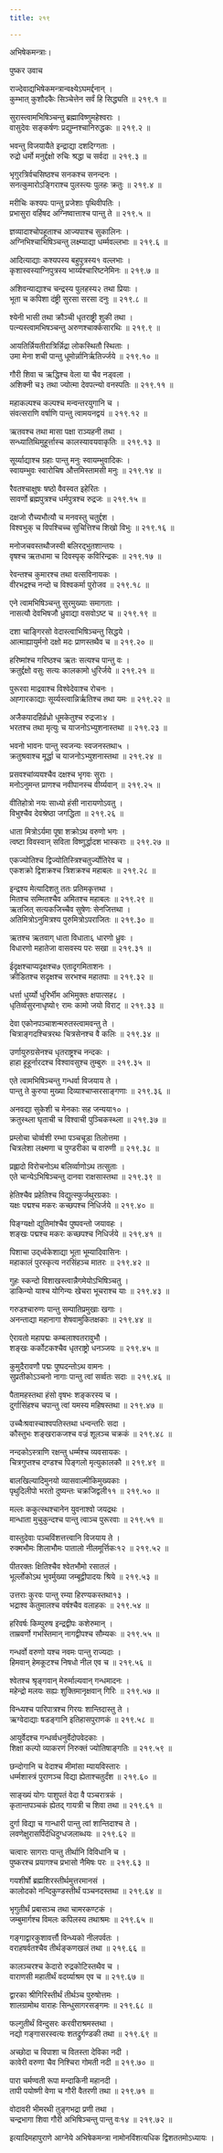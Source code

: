 ```yaml
---
title: २१९

---
```

अभिषेकमन्त्राः।  
  
पुष्कर उवाच  
  
राज्देवाद्यभिषेकमन्त्रान्वक्ष्येऽघमर्द्दनान् ।  
कुम्भात् कुशौदकैः सिञ्चेत्तेन सर्वं हि सिद्ध्यति ॥ २१९.१ ॥  
  
सुरास्त्वामभिषिञ्चन्तु ब्रह्माविष्णुमहेश्वराः ।  
वासुदेवः सङ्कर्षणः प्रद्युम्नश्चानिरुद्धकः ॥ २१९.२ ॥  
  
भवन्तु विजयायैते इन्द्राद्या दशदिग्गताः ।  
रुद्रो धर्मो मनुर्द्दक्षो रुचिः श्रद्धा च सर्वदा ॥ २१९.३ ॥  
  
भृगुरत्रिर्वचसिष्ठश्च सनकश्च सनन्दनः ।  
सनत्कुमारोऽङ्गिराश्च पुलस्त्यः पुलहः क्रतुः ॥ २१९.४ ॥  
  
मरीचिः कश्यपः पान्तु प्रजेशाः पृथिवीपतिः ।  
प्रभासुरा वर्हिषद अग्निष्वात्ताश्च पान्तु ते ॥ २१९.५ ॥  
  
ज्ञव्यादाश्चोपहूताश्च आज्यपाश्च सुकालिनः ।  
अग्निभिश्चाभिषिञ्चन्तु लक्ष्म्याद्या धर्म्मवल्लभाः ॥ २१९.६ ॥  
  
आदित्याद्याः कश्यपस्य बहुपुत्रस्य१ वल्लभाः ।  
कृशास्वस्याग्निपुत्रस्य भार्य्यश्चारिष्टनेमिनः ॥ २१९.७ ॥  
  
अशिवन्याद्याश्च चन्द्रस्य पुलहस्य२ तथा प्रियाः ।  
भूता च कपिशा दंष्ट्री सुरसा सरसा दनुः ॥ २१९.८ ॥  
  
श्येनी भासी तथा क्रौञ्ची धृतराष्ट्री शुकी तथा ।  
पत्न्यस्त्वामभिषञ्चन्तु अरुणश्चार्क्कसारथिः ॥ २१९.९ ॥  
  
आयतिर्न्नियतीरात्रिर्न्निद्रा लोकस्थितौ स्थिताः ।  
उमा मेना शची पान्तु धूमोर्न्नानिर्ऋतिर्ज्जये ॥ २१९.१० ॥  
  
गौरी शिवा च ऋद्धिश्च वेला या चैव नड्वला ।  
अशिक्नी च३ तथा ज्योत्मा देवपत्न्यो वनस्पतिः ॥ २१९.११ ॥  
  
महाकल्पश्च कल्पश्च मन्वन्तरयुगानि च ।  
संवत्सराणि वर्षाणि पान्तु त्वामयनद्वयं ॥ २१९.१२ ॥  
  
ऋतवश्च तथा मासा पक्षा राञ्यहनी तथा ।  
सन्ध्यातिथिमुहूर्त्तास्च कालस्यावयवाकृतिः ॥ २१९.१३ ॥  
  
सूर्य्याद्याश्च ग्रहाः पान्तु मनुः स्वायम्भुवादिकः ।  
स्वायम्भुवः स्वारोचिष औत्तमिस्तामसी मनुः ॥ २१९.१४ ॥  
  
रैवतश्चाक्षुषः षष्ठो वैवस्वत इहेरितः ।  
सावर्णो ब्रह्मपुत्रश्च धर्मपुत्रश्च रुद्रजः ॥ २१९.१५ ॥  
  
दक्षजो रौच्यभौत्यौ च मनवस्तु चतुर्द्दश ।  
विश्वभुक्‌ च विपश्चिच्च सुचित्तिश्च शिखो विभुः ॥ २१९.१६ ॥  
  
मनोजचवस्तथौजस्वी बलिरद्भुतशान्तयः ।  
वृषश्च ऋतधामा च दिवस्पृक् कविरिन्द्रकः ॥ २१९.१७ ॥  
  
रेवन्तश्च कुमारश्च तथा वत्सविनायकः ।  
वीरभद्रश्च नन्दो च विश्वकर्मा पुरोजव ॥ २१९.१८ ॥  
  
एने त्वामभिषिञ्चन्तु सुरमुख्याः समागताः ।  
नासत्यौ देवभिषजौ ध्रुवाद्या वसवोऽष्ट च ॥ २१९.१९ ॥  
  
दशा चाङ्गिरसो वेदास्त्वाभिषिञ्चन्तु सिद्धये ।  
आत्माह्यायुर्मनो दक्षो मदः प्राणस्तथैव च ॥ २१९.२० ॥  
  
हरिष्मांश्च गरिष्ठश्च ऋतः सत्यश्च पान्तु वः ।  
क्रतुर्द्दक्षो वसुः सत्यः कालकामो धुरिर्जये ॥ २१९.२१ ॥  
  
पुरूरवा माद्रवाश्च विश्वेदेवाश्च रोचनः ।  
अह्गारकाद्याः सूर्य्यस्त्वान्निर्ऋतिश्च तथा यमः ॥ २१९.२२ ॥  
  
अजैकपादहिर्व्रध्रो धूमकेतुश्च रुद्रजाः४ ।  
भरतश्च तथा मृत्युः च याजनोऽभ्युशनास्तथा ॥ २१९.२३ ॥  
  
भवनो भावनः पान्तु स्वजन्यः स्वजनस्तथा५ ।  
क्रतुश्रवाश्च मूर्द्धा च याजनोऽभ्युशनास्तथा ॥ २१९.२४ ॥  
  
प्रसवश्चांव्ययश्चैव दक्षश्च भृगवः सुराः ।  
मनोऽनुमन्त प्राणश्च नवीपानस्च वीर्य्यवान् ॥ २१९.२५ ॥  
  
वीतिहोत्रो नयः साध्यो हंसी नारायणोऽवतु ।  
विभुश्चैव देवश्रेष्ठा जगद्धिता ॥ २१९.२६ ॥  
  
धाता मित्रोऽर्यमा पूषा शक्रोऽथ वरुणो भगः ।  
त्वष्टा विवस्वान् सविता विष्णुर्द्धादश भास्कराः ॥ २१९.२७ ॥  
  
एकज्योतिश्च द्विज्योतिस्त्रिश्चतुर्ज्योतिरेव च ।  
एकशक्रो द्विशक्रश्च त्रिशक्रश्च महाबलः ॥ २१९.२८ ॥  
  
इन्द्रश्य मेत्यादिशतु ततः प्रतिमकृत्तथा ।  
मितश्च सम्मितश्चैव अमितश्च महाबलः ॥ २१९.२९ ॥  
ऋतजित् सत्यकजिच्चैव सुषेणः सेनजित्तथा ।  
अतिमित्रोऽनुमित्रश्य पुरुमित्रोऽपराजितः ॥ २१९.३० ॥  
  
ऋतश्च ऋतवाग् धाता विधाता६ धारणो ध्रुवः ।  
विधारणो महातेजा वासवस्य परः सखा ॥ २१९.३१ ॥  
  
ईदृक्षश्चाप्यदृक्षश्च७ एतादृगमिताशनः ।  
क्रीडितश्च सदृक्षश्च सरभश्च महातपाः ॥ २१९.३२ ॥  
  
धर्त्ता धुर्य्यो धुरिर्भीम अभिमुक्तः क्षपात्सह८ ।  
धृतिर्व्वसुरनाधृष्यो९ रामः कामो जयो विराट् ॥ २१९.३३ ॥  
  
देवा एकोनपञ्चाशन्मरुतस्त्वामवन्तु ते ।  
चित्राङ्गदश्चित्ररथः चित्रसेनश्च वै कलिः ॥ २१९.३४ ॥  
  
उर्णायुरुग्रसेनश्च धृतराष्ट्रश्च नन्दकः ।  
हाहा हूहूर्नारदश्च विश्वावसुश्च तुम्बुरुः ॥ २१९.३५ ॥  
  
एते त्वामभिषिञ्चन्तु गन्धर्वा विजयाय ते ।  
पान्तु ते कुरुपा मुख्या दिव्याश्चाप्सरसाङ्गणाः ॥ २१९.३६ ॥  
  
अनवद्या सुकेशी च मेनकाः सह जन्यया१० ।  
क्रतुस्थ्ला घृताची च विश्वाची पुञ्चिकस्थ्ला ॥ २१९.३७ ॥  
  
प्रम्लोचा चोर्व्वशी रम्भा पञ्चचूडा तिलोत्तमा ।  
चित्रलेशा लक्ष्मणा च पुण्डरीका च वारुणी ॥ २१९.३८ ॥  
  
प्रह्लादो विरोचनोऽथ बलिर्व्वाणोऽथ तत्सुताः ।  
एते चान्येऽभिषिञ्चन्तु दानवा राक्षसास्तथा ॥ २१९.३९ ॥  
  
हेतिश्चैव प्रहेतिश्च विद्युत्स्फुर्जथुरग्रकाः ।  
यक्षः पद्मश्च मकरः कच्छपश्च निधिर्जये ॥ २१९.४० ॥  
  
पिङ्ग्यक्षो द्युतिमांश्चैव पुष्पवन्तो जयावहः ।  
शङ्खः पद्मश्च मकरः कच्छपश्च निधिर्जये ॥ २१९.४१ ॥  
  
पिशाचा उद्‌र्ध्वकेशाद्या भूता भूम्यादिवासिनः ।  
महाकालं पुरस्कृत्य नरसिंहञ्च मातरः ॥ २१९.४२ ॥  
  
गुहः स्कन्दो विशाखस्त्वान्नैगमेयोऽभिषिञ्चतु ।  
डाकिन्यो याश्च योगिन्यः खेचरा भूचराश्च याः ॥ २१९.४३ ॥  
  
गरुडश्चारुणः पान्तु सम्पातिप्रमुखाः खगाः ।  
अनन्ताद्या महानागा शेषवामुकितक्षकाः ॥ २१९.४४ ॥  
  
ऐरावतो महापद्मः कम्बलाश्वतरावुभौ ।  
शङ्खः कर्कोटकश्चैव धृतराष्ट्रो धनञ्जयः ॥ २१९.४५ ॥  
  
कुमुदैरावणौ पद्मः पुष्पदन्तोऽथ वामनः ।  
सुप्रतीकोऽञ्चनो नागाः पान्तु त्वां सर्व्वतः सदाः ॥ २१९.४६ ॥  
  
पैतामहस्तथा हंसो वृषभः शङ्करस्य च ।  
दुर्गासिंहश्च चपान्तु त्वां यमस्य महिषस्तथा ॥ २१९.४७ ॥  
  
उच्चैःश्रवास्चाश्वपतिस्तथा धन्वन्तरिः सदा ।  
कौस्तुभः शङ्खराकजश्च वज्रं शूलञ्च चक्रकं ॥ २१९.४८ ॥  
  
नन्दकोऽस्त्राणि रक्षन्तु धर्म्मश्च व्यवसायकः ।  
चित्रगुप्तश्च दण्डश्च पिङ्गलो मृत्युकालकौ ॥ २१९.४९ ॥  
  
बालखिल्यादिमुनयो व्यासवाल्मीकिमुख्यकाः ।  
पृथुदिलीपो भरतो दुष्यन्तः चक्रजिद्वली११ ॥ २१९.५० ॥  
  
मल्लः ककुत्स्थश्चानेन युवनाश्वो जयद्रथः ।  
मान्धाता मुचुकुन्दश्च पान्तु त्वाञ्च पुरूरवाः ॥ २१९.५१ ॥  
  
वास्तुदेवाः पञ्चविंशत्तत्त्वानि विजयाय ते ।  
रुक्मभौमः शिलाभौमः पातालो नीलमूर्त्तिकः१२ ॥ २१९.५२ ॥  
  
पीतरक्तः क्षितिश्चैव श्वेतभौमो रसातलं ।  
भूर्ल्लोकोऽथ भुवर्मुख्या जम्बूद्वीपादयः श्रिये ॥ २१९.५३ ॥  
  
उत्तराः कुरवः पान्तु रम्या हिरण्यकस्तथा१३ ।  
भद्राश्व केतुमालश्च वर्षश्चैव वलाहकः ॥ २१९.५४ ॥  
  
हरिवर्षः किम्पुरुष इन्द्रद्वीपः कशेरुमान् ।  
ताम्रवर्णो गभस्तिमान् नागद्वीपश्च सौम्यकः ॥ २१९.५५ ॥  
  
गन्धर्वो वरुणो यश्च नवमः पान्तु राज्यदाः ।  
हिमवान् हेमकूटश्च निषधो नील एव च ॥ २१९.५६ ॥  
  
श्वेतश्च श्रृङ्गवान् मेरुर्माल्यवान् गन्धमादनः ।  
महेन्द्रो मलयः सह्यः शुक्तिमानृक्षवान् गिरिः ॥ २१९.५७ ॥  
  
विन्ध्यश्च पारिपात्रश्च गिरयः शान्तिदास्तु ते ।  
ऋग्वेदाद्याः षडङ्गानि इतिहासपुराणकं ॥ २१९.५८ ॥  
  
आयुर्वेदश्च गन्धर्व्वधनुर्वेदोपवेदकाः ।  
शिक्षा कल्पो व्याकरणं निरुक्तं ज्योतिषाङ्गतिः ॥ २१९.५९ ॥  
  
छन्दोगानि च वेदाश्च मीमांसा म्यायविस्तारः ।  
धर्म्मशास्त्रं पुराणञ्च विद्या ह्येताश्चतुर्दंश ॥ २१९.६० ॥  
  
साङ्‌ख्यं योगः पाशुपतं वेदा वै पञ्चरात्रकं ।  
कृतान्तपञ्चकं ह्येतद् गायत्री च शिवा तथा ॥ २१९.६१ ॥  
  
दुर्गा विद्या च गान्धारी पान्तु त्वां शान्तिदाश्च ते ।  
लवणेक्षुरासर्पिर्दधिदुग्धजलाब्धयः ॥ २१९.६२ ॥  
  
चत्वारः सागराः पान्तु तीर्थानि विविधानि च ।  
पुष्करश्च प्रयागश्च प्रभासो नैमिषः परः ॥ २१९.६३ ॥  
  
गयशीर्षो ब्रह्मशिरस्तीर्थमुत्तरमानसं ।  
कालोदको नन्दिकुण्डस्तीर्थं पञ्चनदस्तथा ॥ २१९.६४ ॥  
  
भृगुतीर्थं प्रबासञ्च तथा चामरकण्टकं ।  
जम्बुमार्गश्च विमलः कपिलस्य तथाश्रमः ॥ २१९.६५ ॥  
  
गङ्गाद्वारकुशावर्त्तौ विन्ध्यको नीलपर्वतः ।  
वराहषर्वतश्चैव तीर्थङ्कणखलं तथा ॥ २१९.६६ ॥  
  
कालञ्चरश्च केदारो रुद्रकोटिस्तथैव च ।  
वाराणसी महातीर्थं वदर्य्याश्रम एव च ॥ २१९.६७ ॥  
  
द्वारका श्रीगिरिस्तीर्थं तीर्थञ्च पुरुषोत्तमः ।  
शालग्रामोथ वाराहः सिन्धुसागरसङ्गमः ॥ २१९.६८ ॥  
  
फल्गुतीर्थं विन्दुसरः करवीराश्रमस्तथा ।  
नद्यो गङ्गासरस्वत्यः शतद्रुर्गण्डकी तथा ॥ २१९.६९ ॥  
  
अच्छोदा च विपाशा च वितस्ता देविका नदी ।  
कावेरी वरुणा चैव निश्चिरा गोमती नदी ॥ २१९.७० ॥  
  
पारा चर्मण्वती रूपा मन्दाकिनी महानदी ।  
तापी पयोष्णी वेणा च गौरी वैतरणी तथा ॥ २१९.७१ ॥  
  
वोदावरी भीमरथी तुङ्गभद्रा प्रणी तथा ।  
चन्द्रभागा शिवा गौरी अभिषिञ्चन्तु पान्तु वः१४ ॥ २१९.७२ ॥  
  
इत्यादिमहापुराणे आग्नेये अभिषेकमन्त्रा नामोनविंशत्यधिक द्विशततमोऽध्यायः ।